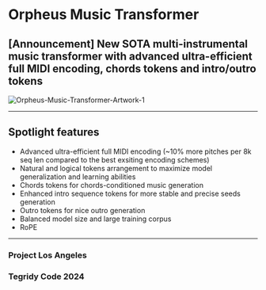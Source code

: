 # Orpheus Music Transformer
## [Announcement] New SOTA multi-instrumental music transformer with advanced ultra-efficient full MIDI encoding, chords tokens and intro/outro tokens

![Orpheus-Music-Transformer-Artwork-1](https://github.com/user-attachments/assets/d358d7d3-ed0a-466a-96ac-58bf1b4ed46a)

***

## Spotlight features

* Advanced ultra-efficient full MIDI encoding (~10% more pitches per 8k seq len compared to the best exsiting encoding schemes)
* Natural and logical tokens arrangement to maximize model generalization and learning abilities
* Chords tokens for chords-conditioned music generation
* Enhanced intro sequence tokens for more stable and precise seeds generation
* Outro tokens for nice outro generation
* Balanced model size and large training corpus
* RoPE
  

***

### Project Los Angeles
### Tegridy Code 2024

